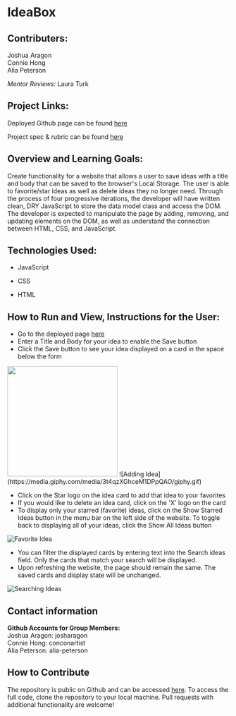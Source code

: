 # IdeaBox

## Contributers:

Joshua Aragon  
Connie Hong  
Alia Peterson

*Mentor Reviews:* Laura Turk

## Project Links:

Deployed Github page can be found [here](https://conconartist.github.io/ideabox/)

Project spec & rubric can be found [here](https://frontend.turing.io/projects/module-1/ideabox-group.html)

## Overview and Learning Goals:

Create functionality for a website that allows a user to save ideas with a title and body that can be saved to the browser's Local Storage. The user is able to favorite/star ideas as well as delete ideas they no longer need. Through the process of four progressive iterations, the developer will have written clean, DRY JavaScript to store the data model class and access the DOM. The developer is expected to manipulate the page by adding, removing, and updating elements on the DOM, as well as understand the connection between HTML, CSS, and JavaScript.


## Technologies Used:

* JavaScript

* CSS

* HTML

## How to Run and View, Instructions for the User:

* Go to the deployed page [here](https://conconartist.github.io/ideabox/)
* Enter a Title and Body for your idea to enable the Save button
* Click the Save button to see your idea displayed on a card in the space below the form
<img src="/images/output/video1.gif" width="250" height="250"/>
![Adding Idea](https://media.giphy.com/media/3t4qzXGhceM1DPpQAO/giphy.gif)

* Click on the Star logo on the idea card to add that idea to your favorites
* If you would like to delete an idea card, click on the 'X' logo on the card
* To display only your starred (favorite) ideas, click on the Show Starred Ideas button in the menu bar on the left side of the website. To toggle back to displaying all of your ideas, click the Show All Ideas button

![Favorite Idea](https://media.giphy.com/media/vpyJyVRMKsm1Gv7alN/giphy.gif)

* You can filter the displayed cards by entering text into the Search ideas field. Only the cards that match your search will be displayed.
* Upon refreshing the website, the page should remain the same. The saved cards and display state will be unchanged.

![Searching Ideas](https://media.giphy.com/media/mHrbHMgjtiZdBdS4Ea/giphy.gif)

## Contact information

**Github Accounts for Group Members:**  
Joshua Aragon: josharagon  
Connie Hong: conconartist  
Alia Peterson: alia-peterson

## How to Contribute

The repository is public on Github and can be accessed [here](https://github.com/conconartist/ideabox). To access the full code, clone the repository to your local machine. Pull requests with additional functionality are welcome!
